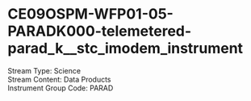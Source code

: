 # CE09OSPM-WFP01-05-PARADK000-telemetered-parad_k__stc_imodem_instrument

Stream Type: Science<br>
Stream Content: Data Products<br>
Instrument Group Code: PARAD<br>
